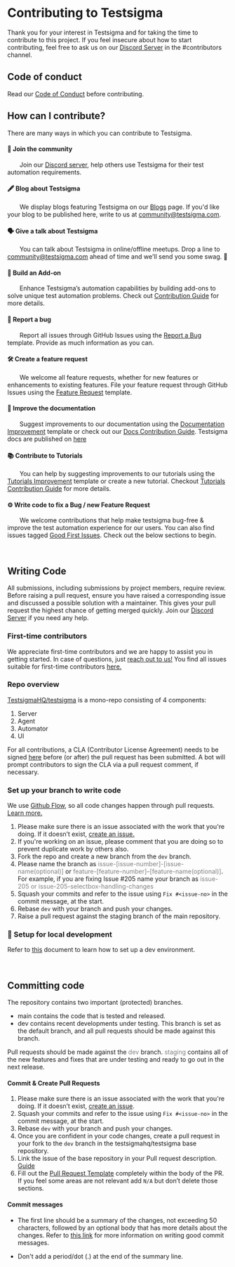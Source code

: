 # Contributing to Testsigma

Thank you for your interest in Testsigma and for taking the time to contribute to this project. If you feel insecure about how to start contributing, feel free to ask us on our [Discord Server](https://discord.gg/invite/5caWS7R6QX) in the #contributors channel.

## **Code of conduct**

Read our [Code of Conduct](CODE_OF_CONDUCT.md) before contributing.


## **How can I contribute?**

There are many ways in which you can contribute to Testsigma.

#### 👥 Join the community
&emsp;&emsp;Join our [Discord server](https://discord.gg/invite/5caWS7R6QX), help others use Testsigma for their test automation requirements.

#### 🖋️ Blog about Testsigma
&emsp;&emsp;We display blogs featuring Testsigma on our [Blogs](https://testsigma.com/blog) page. If you'd like your blog to be published here, write to us at [community@testsigma.com](mailto:community@testsigma.com).

#### 🗣️ Give a talk about Testsigma
&emsp;&emsp;You can talk about Testsigma in online/offline meetups. Drop a line to [community@testsigma.com](mailto:community@testsigma.com) ahead of time and we'll send you some swag. 👕

#### 🧩 Build an Add-on 
&emsp;&emsp;Enhance Testsigma’s automation capabilities by building add-ons to solve unique test automation problems. Check out [Contribution Guide](https://github.com/testsigmahq/testsigma-addons/blob/main/CONTRIBUTING.md) for more details.

#### 🐞 Report a bug
&emsp;&emsp;Report all issues through GitHub Issues using the [Report a Bug](https://github.com/testsigmahq/testsigma/issues/new/choose) template. Provide as much information as you can.

#### 🛠 Create a feature request
&emsp;&emsp;We welcome all feature requests, whether for new features or enhancements to existing features. File your feature request through GitHub Issues using the [Feature Request](https://github.com/testsigmahq/testsigma/issues/new/choose) template.

#### 📝 Improve the documentation
&emsp;&emsp;Suggest improvements to our documentation using the [Documentation Improvement](https://github.com/testsigmahq/testsigma-docs/issues/new/choose) template or check out our [Docs Contribution Guide](https://github.com/testsigmahq/testsigma-docs/blob/main/CONTRIBUTING.md). Testsigma docs are published on [here](https://testsigma.com/docs/)


#### 📚 Contribute to Tutorials 
&emsp;&emsp;You can help by suggesting improvements to our tutorials using the [Tutorials Improvement](https://github.com/testsigmahq/testsigma-tutorials/issues/new/choose) template or create a new tutorial. Checkout [Tutorials Contribution Guide](https://github.com/testsigmahq/testsigma-tutorials/blob/main/CONTRIBUTING.md) for more details.


#### ⚙️ Write code to fix a Bug / new Feature Request
&emsp;&emsp;We welcome contributions that help make testsigma bug-free & improve the test automation experience for our users. You can also find issues tagged [Good First Issues](https://github.com/testsigmahq/testsigma/issues?q=is%3Aopen+is%3Aissue+label%3A"good+first+issue"). Check out the below sections to begin.

&emsp;

## **Writing Code**
All submissions, including submissions by project members, require review. Before raising a pull request, ensure you have raised a corresponding issue and discussed a possible solution with a maintainer. This gives your pull request the highest chance of getting merged quickly. Join our [Discord Server](https://discord.gg/invite/5caWS7R6QX) if you need any help.

 
### First-time contributors
We appreciate first-time contributors and we are happy to assist you in getting started. In case of questions, just [reach out to us!](https://discord.gg/invite/5caWS7R6QX)
You find all issues suitable for first-time contributors [here.](https://github.com/testsigmahq/testsigma/issues?q=is%3Aopen+is%3Aissue+label%3A%22good+first+issue%22)


### Repo overview

[TestsigmaHQ/testsigma](https://github.com/testsigmahq/testsigma) is a mono-repo
consisting of 4 components:

1. Server
2. Agent
3. Automator
4. UI


For all contributions, a CLA (Contributor License Agreement) needs to be signed [here](https://cla-assistant.io/testsigmahq/testsigma) before (or after) the pull request has been submitted. A bot will prompt contributors to sign the CLA via a pull request comment, if necessary.


### Set up your branch to write code

We use [Github Flow](https://guides.github.com/introduction/flow/index.html), so all code changes happen through pull requests. [Learn more.](https://blog.scottlowe.org/2015/01/27/using-fork-branch-git-workflow/) 

 1. Please make sure there is an issue associated with the work that you're doing. If it doesn’t exist, [create an issue.](https://github.com/testsigmahq/testsigma/issues/new/choose)
 2. If you're working on an issue, please comment that you are doing so to prevent duplicate work by others also.
 3. Fork the repo and create a new branch from the `dev` branch.
 4. Please name the branch as <span style="color:grey">issue-[issue-number]-[issue-name(optional)]</span> or <span style="color:grey">feature-[feature-number]–[feature-name(optional)]</span>. For example, if you are fixing Issue #205 name your branch as <span style="color:grey">issue-205 or  issue-205-selectbox-handling-changes</span>
 5. Squash your commits and refer to the issue using `Fix #<issue-no>` in the commit message, at the start.
 6. Rebase `dev` with your branch and push your changes.
 7. Raise a pull request against the staging branch of the main repository.


### 🏡  Setup for local development

Refer to [this](https://testsigma.com/docs/contributing/setup-dev-environment/) document to learn how to set up a dev environment.

&emsp;

## **Committing code**

The repository contains two important (protected) branches.

 * main contains the code that is tested and released. 
 * dev  contains recent developments under testing. This branch is set as the default branch, and all pull requests should be made against this branch.

Pull requests should be made against the <span style="color:grey">dev</span> branch. <span style="color:grey">staging</span> contains all of the new features and fixes that are under testing and ready to go out in the next release.


#### **Commit & Create Pull Requests** 

 1. Please make sure there is an issue associated with the work that you're doing. If it doesn’t exist, [create an issue](https://github.com/testsigmahq/testsigma/issues/new/choose).
 2. Squash your commits and refer to the issue using `Fix #<issue-no>` in the commit message, at the start.
 3. Rebase `dev` with your branch and push your changes.
 4. Once you are confident in your code changes, create a pull request in your fork to the `dev` branch in the testsigmahq/testsigma base repository.
 5. Link the issue of the base repository in your Pull request description. [Guide](https://docs.github.com/en/issues/tracking-your-work-with-issues/linking-a-pull-request-to-an-issue)
 6. Fill out the [Pull Request Template](./.github/PULL_REQUEST_TEMPLATE.md) completely within the body of the PR. If you feel some areas are not relevant add `N/A` but don’t delete those sections.


####  **Commit messages**

- The first line should be a summary of the changes, not exceeding 50
  characters, followed by an optional body that has more details about the
  changes. Refer to [this link](https://github.com/erlang/otp/wiki/writing-good-commit-messages)
  for more information on writing good commit messages.

- Don't add a period/dot (.) at the end of the summary line.

